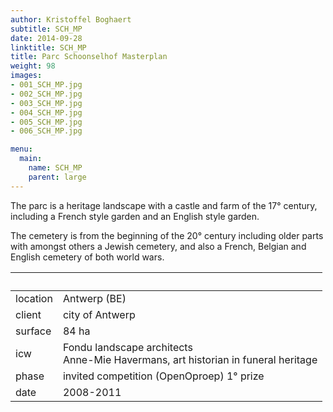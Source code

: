 ```yaml
---
author: Kristoffel Boghaert
subtitle: SCH_MP
date: 2014-09-28
linktitle: SCH_MP
title: Parc Schoonselhof Masterplan
weight: 98
images:
- 001_SCH_MP.jpg
- 002_SCH_MP.jpg
- 003_SCH_MP.jpg
- 004_SCH_MP.jpg
- 005_SCH_MP.jpg
- 006_SCH_MP.jpg

menu:
  main:
    name: SCH_MP
    parent: large
---
```


The parc is a heritage landscape with a castle and farm of the 17° century, including a French style garden and an English style garden.

The cemetery is from the beginning of the 20° century including older parts with amongst others a Jewish cemetery, and also a French, Belgian and English cemetery of both world wars.

&nbsp;|&nbsp;
------|------
location	|	Antwerp (BE)
client		|	city of Antwerp
surface		|	84 ha
icw			|	Fondu landscape architects <br/> Anne-Mie Havermans, art historian in funeral heritage
phase		|	invited competition (OpenOproep) 1° prize
date		|	2008-2011
